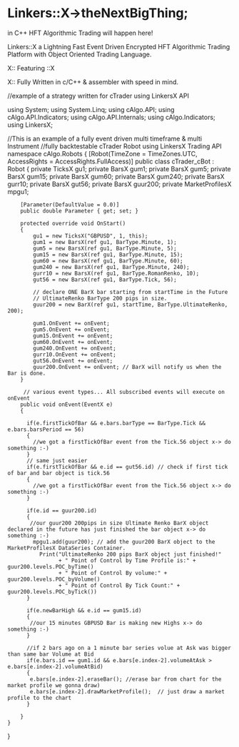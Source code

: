 # Linkers::X→theNextBigThing; 

in C++ HFT Algorithmic Trading will happen here!

Linkers::X a Lightning Fast Event Driven Encrypted HFT Algorithmic Trading Platform with Object Oriented Trading Language.

X:: Featuring ::X

X:: Fully Written in c/C++ & assembler with speed in mind.


//example of a strategy written for cTrader using LinkersX API

using System;
using System.Linq;
using cAlgo.API;
using cAlgo.API.Indicators;
using cAlgo.API.Internals;
using cAlgo.Indicators;
using LinkersX;

//This is an example of a fully event driven multi timeframe & multi Instrument 
//fully backtestable cTrader Robot using LinkersX Trading API
namespace cAlgo.Robots
{
    [Robot(TimeZone = TimeZones.UTC, AccessRights = AccessRights.FullAccess)]
    public class cTrader_cBot : Robot
    {
        private TicksX gu1;
        private BarsX gum1;
        private BarsX gum5;
        private BarsX gum15;
        private BarsX gum60;
        private BarsX gum240;
        private BarsX gurr10;
        private BarsX gut56;
        private BarsX guur200;
        private MarketProfilesX mpgu1;
        
        [Parameter(DefaultValue = 0.0)]
        public double Parameter { get; set; }

        protected override void OnStart()
        {
            gu1 = new TicksX("GBPUSD", 1, this);
            gum1 = new BarsX(ref gu1, BarType.Minute, 1);
            gum5 = new BarsX(ref gu1, BarType.Minute, 5);
            gum15 = new BarsX(ref gu1, BarType.Minute, 15);
            gum60 = new BarsX(ref gu1, BarType.Minute, 60);
            gum240 = new BarsX(ref gu1, BarType.Minute, 240);
            gurr10 = new BarsX(ref gu1, BarType.RomanRenko, 10);
            gut56 = new BarsX(ref gu1, BarType.Tick, 56);
            
            // declare ONE BarX bar starting from startTime in the Future
            // UltimateRenko BarType 200 pips in size.
            guur200 = new BarX(ref gu1, startTime, BarType.UltimateRenko, 200); 

            gum1.OnEvent += onEvent;
            gum5.OnEvent += onEvent;
            gum15.OnEvent += onEvent;
            gum60.OnEvent += onEvent;
            gum240.OnEvent += onEvent;
            gurr10.OnEvent += onEvent;
            gut56.OnEvent += onEvent;
            guur200.OnEvent += onEvent; // BarX will notify us when the Bar is done.
        }

         // various event types... All subscribed events will execute on onEvent
        public void onEvent(EventX e)
        {
                   
          if(e.firstTickOfBar && e.bars.barType == BarType.Tick && e.bars.barsPeriod == 56)
          {
            //we got a firstTickOfBar event from the Tick.56 object x-> do something :-)
          }
          // same just easier
          if(e.firstTickOfBar && e.id == gut56.id) // check if first tick of bar and bar object is tick.56
          {
            //we got a firstTickOfBar event from the Tick.56 object x-> do something :-)
          }
          
          if(e.id == guur200.id)
          {
           //our guur200 200pips in size Ultimate Renko BarX object declared in the future has just finished the bar object x-> do something :-)
            mpgu1.add(guur200); // add the guur200 BarX object to the MarketProfilesX DataSeries Container.
              Print("UltimateRenko 200 pips BarX object just finished!" 
                    + " Point of Control by Time Profile is:" + guur200.levels.POC_byTime() 
                    + " Point of Control By volume:" +  guur200.levels.POC_byVolume()
                    + " Point of Control By Tick Count:" +  guur200.levels.POC_byTick())
          }
          
          if(e.newBarHigh && e.id == gum15.id)
          {
           //our 15 minutes GBPUSD Bar is making new Highs x-> do something :-)
          }
          
          //if 2 bars ago on a 1 minute bar series volue at Ask was bigger than same bar Volume at Bid
          if(e.bars.id == gum1.id && e.bars[e.index-2].volumeAtAsk > e.bars[e.index-2].volumeAtBid)
          {
           e.bars[e.index-2].eraseBar(); //erase bar from chart for the market profile we gonna draw)
           e.bars[e.index-2].drawMarketProfile();  // just draw a market profile to the chart
          }
          
        }
    }
}


